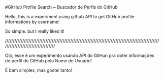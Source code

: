 #GitHub Profile Search ~ Buscador de Perfis do GitHub

Hello, this is a experiment using github API to get GitHub profile informations by username!

So simple. but I really liked it!

///////////////////////////////////////////////////////////////////////////////////////////////////////////////////////////////////

Olá, esse é um experimento usando API do GitHun pra obter informações do perfil do GitHub pelo Nome de Usuário!

É bem simples, mas gostei tanto!
